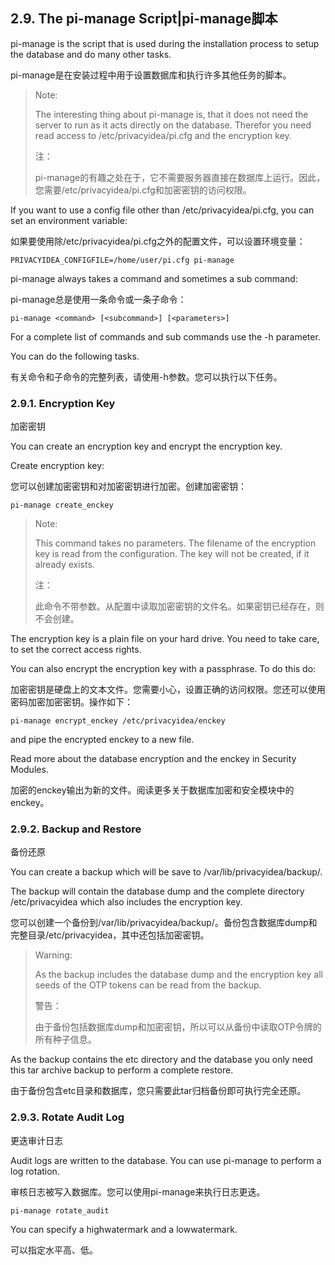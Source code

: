 ## 2.9. The pi-manage Script|pi-manage脚本

pi-manage is the script that is used during the installation process to setup the database and do many other tasks.

pi-manage是在安装过程中用于设置数据库和执行许多其他任务的脚本。

> Note:
> 
> The interesting thing about pi-manage is, that it does not need the server to run as it acts directly on the database. Therefor you need read access to /etc/privacyidea/pi.cfg and the encryption key.
> 
> 注：
> 
> pi-manage的有趣之处在于，它不需要服务器直接在数据库上运行。因此，您需要/etc/privacyidea/pi.cfg和加密密钥的访问权限。

If you want to use a config file other than /etc/privacyidea/pi.cfg, you can set an environment variable:

如果要使用除/etc/privacyidea/pi.cfg之外的配置文件，可以设置环境变量：

```
PRIVACYIDEA_CONFIGFILE=/home/user/pi.cfg pi-manage
```

pi-manage always takes a command and sometimes a sub command:

pi-manage总是使用一条命令或一条子命令：

```
pi-manage <command> [<subcommand>] [<parameters>]
```

For a complete list of commands and sub commands use the -h parameter.

You can do the following tasks.

有关命令和子命令的完整列表，请使用-h参数。您可以执行以下任务。

### 2.9.1. Encryption Key

加密密钥

You can create an encryption key and encrypt the encryption key.

Create encryption key:

您可以创建加密密钥和对加密密钥进行加密。创建加密密钥：

```
pi-manage create_enckey
```

> Note:
> 
> This command takes no parameters. The filename of the encryption key is read from the configuration. The key will not be created, if it already exists.
> 
> 注：
> 
> 此命令不带参数。从配置中读取加密密钥的文件名。如果密钥已经存在，则不会创建。

The encryption key is a plain file on your hard drive. You need to take care, to set the correct access rights.

You can also encrypt the encryption key with a passphrase. To do this do:

加密密钥是硬盘上的文本文件。您需要小心，设置正确的访问权限。您还可以使用密码加密加密密钥。操作如下：

```
pi-manage encrypt_enckey /etc/privacyidea/enckey
```

and pipe the encrypted enckey to a new file.

Read more about the database encryption and the enckey in Security Modules.

加密的enckey输出为新的文件。阅读更多关于数据库加密和安全模块中的enckey。

### 2.9.2. Backup and Restore

备份还原

You can create a backup which will be save to /var/lib/privacyidea/backup/.

The backup will contain the database dump and the complete directory /etc/privacyidea which also includes the encryption key.

您可以创建一个备份到/var/lib/privacyidea/backup/。备份包含数据库dump和完整目录/etc/privacyidea，其中还包括加密密钥。

> Warning:
> 
> As the backup includes the database dump and the encryption key all seeds of the OTP tokens can be read from the backup.
> 
> 警告：
> 
> 由于备份包括数据库dump和加密密钥，所以可以从备份中读取OTP令牌的所有种子信息。

As the backup contains the etc directory and the database you only need this tar archive backup to perform a complete restore.

由于备份包含etc目录和数据库，您只需要此tar归档备份即可执行完全还原。

### 2.9.3. Rotate Audit Log

更迭审计日志

Audit logs are written to the database. You can use pi-manage to perform a log rotation.

审核日志被写入数据库。您可以使用pi-manage来执行日志更迭。

```
pi-manage rotate_audit
```

You can specify a highwatermark and a lowwatermark.

可以指定水平高、低。